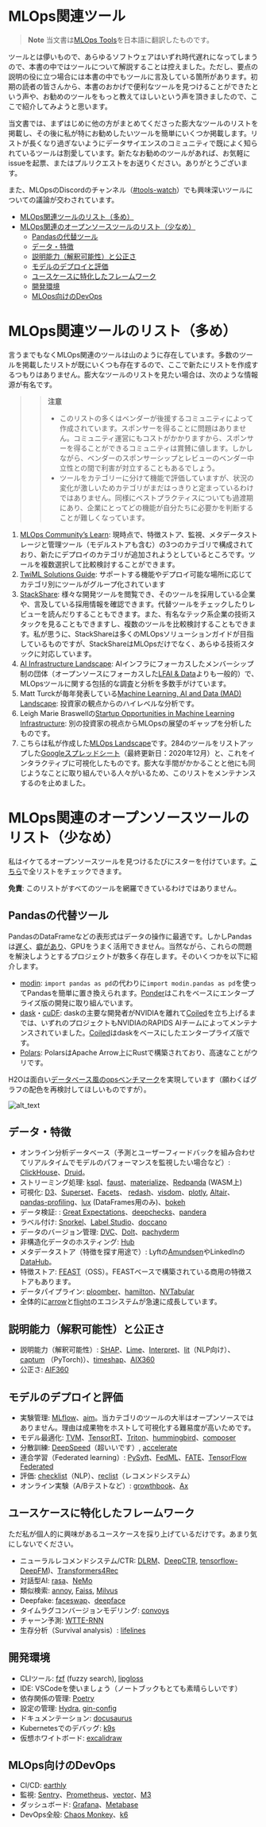 # MLOps関連ツール

> **Note**
> 当文書は[MLOps Tools](https://github.com/chiphuyen/dmls-book/blob/main/mlops-tools.md)を日本語に翻訳したものです。

ツールとは儚いもので、あらゆるソフトウェアはいずれ時代遅れになってしまうので、本書の中ではツールについて解説することは控えました。ただし、要点の説明の役に立つ場合には本書の中でもツールに言及している箇所があります。初期の読者の皆さんから、本書のおかげで便利なツールを見つけることができたという声や、お勧めのツールをもっと教えてほしいという声を頂きましたので、ここで紹介してみようと思います。

当文書では、まずはじめに他の方がまとめてくださった膨大なツールのリストを掲載し、その後に私が特にお勧めしたいツールを簡単にいくつか掲載します。リストが長くなり過ぎないようにデータサイエンスのコミュニティで既によく知られているツールは割愛しています。新たなお勧めのツールがあれば、お気軽にissueを起票、またはプルリクエストをお送りください。ありがとうございます。

また、MLOpsのDiscordのチャンネル（[#tools-watch](https://discord.gg/Mw77HPrgjF)）でも興味深いツールについての議論が交わされています。

* [MLOps関連ツールのリスト（多め）](#MLOps関連ツールのリスト（多め）)
* [MLOps関連のオープンソースツールのリスト（少なめ）](#MLOps関連のオープンソースツールのリスト（少なめ）)
    * [Pandasの代替ツール](#Pandasの代替ツール)
    * [データ・特徴](#データ・特徴)
    * [説明能力（解釈可能性）と公正さ](#説明能力（解釈可能性）と公正さ)
    * [モデルのデプロイと評価](#モデルのデプロイと評価)
    * [ユースケースに特化したフレームワーク](#ユースケースに特化したフレームワーク)
    * [開発環境](#開発環境)
    * [MLOps向けのDevOps](#MLOps向けのDevOps)

# MLOps関連ツールのリスト（多め）

言うまでもなくMLOps関連のツールは山のように存在しています。多数のツールを掲載したリストが既にいくつも存在するので、ここで新たにリストを作成するつもりはありません。膨大なツールのリストを見たい場合は、次のような情報源が有名です。

>> **注意**
>> * このリストの多くはベンダーが後援するコミュニティによって作成されています。スポンサーを得ることに問題はありません。コミュニティ運営にもコストがかかりますから、スポンサーを得ることができるコミュニティは賞賛に値します。しかしながら、ベンダーのスポンサーシップとレビューのベンダー中立性との間で利害が対立することもあるでしょう。
>> * ツールをカテゴリーに分けて機能で評価していますが、状況の変化が激しいためカテゴリがまだはっきりと定まっているわけではありません。同様にベストプラクティスについても過渡期にあり、企業にとってどの機能が自分たちに必要かを判断することが難しくなっています。

1. [MLOps Community’s Learn](https://mlops.community/learn/): 現時点で、特徴ストア、監視、メタデータストレージと管理ツール（モデルストアも含む）の3つのカテゴリで構成されており、新たにデプロイのカテゴリが追加されようとしているところです。ツールを複数選択して比較検討することができます。
2. [TwiML Solutions Guide](https://twimlai.com/solutions/): サポートする機能やデプロイ可能な場所に応じてカテゴリ別にツールがグループ化されています
3. [StackShare](https://stackshare.io/): 様々な開発ツールを閲覧でき、そのツールを採用している企業や、言及している採用情報を確認できます。代替ツールをチェックしたりレビューを読んだりすることもできます。また、有名なテック系企業の技術スタックを見ることもできますし、複数のツールを比較検討することもできます。私が思うに、StackShareは多くのMLOpsソリューションガイドが目指しているものですが、StackShareはMLOpsだけでなく、あらゆる技術スタックに対応しています。
4. [AI Infrastructure Landscape](https://ai-infrastructure.org/ai-infrastructure-landscape/): AIインフラにフォーカスしたメンバーシップ制の団体（オープンソースにフォーカスした[LFAI & Data](https://lfaidata.foundation/)よりも一般的）で、MLOpsツールに関する包括的な調査と分析を多数手がけています。
5. Matt Turckが毎年発表している[Machine Learning, AI and Data (MAD) Landscape](https://mattturck.com/data2021/): 投資家の観点からのハイレベルな分析です。
6. Leigh Marie Braswellの[Startup Opportunities in Machine Learning Infrastructure](https://leighmariebraswell.substack.com/p/startup-opportunities-in-machine): 別の投資家の視点からMLOpsの展望のギャップを分析したものです。
7. こちらは私が作成した[MLOps Landscape](https://huyenchip.com/2020/12/30/mlops-v2.html)です。284のツールをリストアップした[Googleスプレッドシート](https://docs.google.com/spreadsheets/d/1i8BzE4puGQ3dmQueu4LQCcwaqrulgK1Vb-xeFwhy6gY/edit#gid=0)（最終更新日：2020年12月）と、これをインタラクティブに可視化したものです。膨大な手間がかかることと他にも同じようなことに取り組んでいる人々がいるため、このリストをメンテナンスするのを止めました。

# MLOps関連のオープンソースツールのリスト（少なめ）

私はイケてるオープンソースツールを見つけるたびにスターを付けています。[こちら](https://github.com/chiphuyen?tab=stars)で全リストをチェックできます。

**免責**: このリストがすべてのツールを網羅できているわけではありません。

## Pandasの代替ツール

PandasのDataFrameなどの表形式はデータの操作に最適です。しかしPandasは[遅く](https://stackoverflow.com/search?q=%5Bpandas%5D+slow)、[癖があり](https://github.com/chiphuyen/just-pandas-things)、GPUをうまく活用できません。当然ながら、これらの問題を解決しようとするプロジェクトが数多く存在します。そのいくつかを以下に紹介します。

* [modin](https://github.com/modin-project/modin): `import pandas as pd`の代わりに`import modin.pandas as pd`を使ってPandasを簡単に置き換えられます。[Ponder](https://ponder.io/)はこれをベースにエンタープライズ版の開発に取り組んでいます。
* [dask](https://github.com/dask/dask)・[cuDF](https://github.com/rapidsai/cudf): daskの主要な開発者がNVIDIAを離れて[Coiled](https://coiled.io/)を立ち上げるまでは、いずれのプロジェクトもNVIDIAのRAPIDS AIチームによってメンテナンスされていました。[Coiled](https://coiled.io/)はdaskをベースにしたエンタープライズ版です。
* [Polars](https://github.com/pola-rs/polars/): PolarsはApache Arrow上にRustで構築されており、高速なことがウリです。

H2Oは面白い[データベース風のopsベンチマーク](https://h2oai.github.io/db-benchmark/)を実現しています（願わくばグラフの配色を再検討してほしいものですが）。

![alt_text](assets/h2o.png "H2Oベンチマーク")

## データ・特徴

* オンライン分析データベース（予測とユーザーフィードバックを組み合わせてリアルタイムでモデルのパフォーマンスを監視したい場合など）: [ClickHouse](https://github.com/ClickHouse/ClickHouse)、[Druid](https://github.com/apache/druid)。
* ストリーミング処理: [ksql](https://github.com/confluentinc/ksql)、[faust](https://github.com/robinhood/faust)、[materialize](https://github.com/MaterializeInc/materialize)、[Redpanda](https://github.com/redpanda-data/redpanda) (WASM上)
* 可視化: [D3](https://github.com/d3/d3)、[Superset](https://github.com/apache/superset)、[Facets](https://github.com/PAIR-code/facets)、 [redash](https://github.com/getredash/redash)、[visdom](https://github.com/fossasia/visdom)、[plotly](https://github.com/plotly/plotly.py), [Altair](https://github.com/altair-viz/altair)、[pandas-profiling](https://github.com/ydataai/pandas-profiling)、[lux](https://github.com/lux-org/lux) (DataFrames用のみ)、[bokeh](https://github.com/bokeh/bokeh)
* データ検証: : [Great Expectations](https://github.com/great-expectations/great_expectations)、[deepchecks](https://github.com/deepchecks/deepchecks)、[pandera](https://github.com/pandera-dev/pandera)
* ラベル付け: [Snorkel](https://github.com/snorkel-team/snorkel)、[Label Studio](https://github.com/heartexlabs/label-studio)、[doccano](https://github.com/doccano/doccano)
* データのバージョン管理: [DVC](https://github.com/iterative/dvc)、[Dolt](https://github.com/dolthub/dolt)、[pachyderm](https://github.com/pachyderm/pachyderm)
* 非構造化データのホスティング: [Hub](https://github.com/activeloopai/Hub)
* メタデータストア（特徴を探す用途で）: Lyftの[Amundsen](https://github.com/amundsen-io/amundsen)やLinkedInの[DataHub](https://github.com/datahub-project/datahub)。
* 特徴ストア: [FEAST](https://github.com/feast-dev/feast)（OSS）。FEASTベースで構築されている商用の特徴ストアもあります。
* データパイプライン: [ploomber](https://github.com/ploomber/ploomber)、[hamilton](https://github.com/stitchfix/hamilton)、[NVTabular](https://github.com/NVIDIA-Merlin/NVTabular)
* 全体的に[arrow](https://github.com/apache/arrow)と[flight](https://arrow.apache.org/blog/2019/10/13/introducing-arrow-flight/)のエコシステムが急速に成長しています。

## 説明能力（解釈可能性）と公正さ

* 説明能力（解釈可能性）: [SHAP](https://github.com/slundberg/shap)、[Lime](https://github.com/marcotcr/lime)、[Interpret](https://github.com/interpretml/interpret)、[lit](https://github.com/PAIR-code/lit)（NLP向け）、[captum](https://github.com/pytorch/captum) （PyTorch)）、[timeshap](https://github.com/feedzai/timeshap)、[AIX360](https://github.com/Trusted-AI/AIX360)
* 公正さ: [AIF360](https://github.com/Trusted-AI/AIF360)

## モデルのデプロイと評価

* 実験管理: [MLflow](https://github.com/mlflow/mlflow)、[aim](https://github.com/aimhubio/aim)。当カテゴリのツールの大半はオープンソースではありません。理由は成果物をホストして可視化する難易度が高いためです。
* モデル最適化: [TVM](https://github.com/apache/tvm)、[TensorRT](https://developer.nvidia.com/tensorrt)、[Triton](https://github.com/openai/triton)、[hummingbird](https://github.com/microsoft/hummingbird)、[composer](https://github.com/mosaicml/composer)
* 分散訓練: [DeepSpeed](https://github.com/microsoft/DeepSpeed)（超いいです）, [accelerate](https://github.com/huggingface/accelerate)
* 連合学習（Federated learning）: [PySyft](https://github.com/OpenMined/PySyft)、[FedML](https://github.com/FedML-AI/FedML)、[FATE](https://github.com/FederatedAI/FATE)、[TensorFlow Federated](https://www.tensorflow.org/federated)
* 評価: [checklist](https://github.com/marcotcr/checklist)（NLP）、[reclist](https://github.com/jacopotagliabue/reclist)（レコメンドシステム）
* オンライン実験（A/Bテストなど）: [growthbook](https://github.com/growthbook/growthbook)、[Ax](https://github.com/facebook/Ax)


## ユースケースに特化したフレームワーク

ただ私が個人的に興味があるユースケースを採り上げているだけです。あまり気にしないでください。

* ニューラルレコメンドシステム/CTR: [DLRM](https://github.com/facebookresearch/dlrm)、[DeepCTR](https://github.com/shenweichen/DeepCTR), [tensorflow-DeepFM](https://github.com/ChenglongChen/tensorflow-DeepFM))、[Transformers4Rec](https://github.com/NVIDIA-Merlin/Transformers4Rec)
* 対話型AI: [rasa](https://github.com/RasaHQ/rasa)、[NeMo](https://github.com/NVIDIA/NeMo)
* 類似検索: [annoy](https://github.com/spotify/annoy), [Faiss](https://github.com/facebookresearch/faiss), [Milvus](https://github.com/milvus-io/milvus)
* Deepfake: [faceswap](https://github.com/deepfakes/faceswap)、[deepface](https://github.com/serengil/deepface)
* タイムラグコンバージョンモデリング: [convoys](https://github.com/better/convoys)
* チャーン予測: [WTTE-RNN](WTTE-RNN)
* 生存分析（Survival analysis）: [lifelines](https://github.com/CamDavidsonPilon/lifelines)

## 開発環境

* CLIツール: [fzf](https://github.com/junegunn/fzf) (fuzzy search), [lipgloss](https://github.com/charmbracelet/lipgloss)
* IDE: VSCodeを使いましょう（ノートブックもとても素晴らしいです）
* 依存関係の管理: [Poetry](https://github.com/python-poetry/poetry)
* 設定の管理: [Hydra](https://github.com/facebookresearch/hydra), [gin-config](https://github.com/google/gin-config)
* ドキュメンテーション: [docusaurus](https://github.com/facebook/docusaurus)
* Kubernetesでのデバッグ: [k9s](https://github.com/derailed/k9s)
* 仮想ホワイトボード: [excalidraw](https://github.com/excalidraw/excalidraw)


## MLOps向けのDevOps

* CI/CD: [earthly](https://github.com/earthly/earthly)
* 監視: [Sentry](https://github.com/getsentry/sentry)、[Prometheus](https://github.com/prometheus/prometheus)、[vector](https://github.com/vectordotdev/vector)、[M3](https://github.com/m3db/m3)
* ダッシュボード: [Grafana](https://github.com/grafana/grafana)、[Metabase](https://github.com/metabase/metabase)
* DevOps全般: [Chaos Monkey](https://github.com/Netflix/chaosmonkey)、[k6](https://github.com/grafana/k6)
